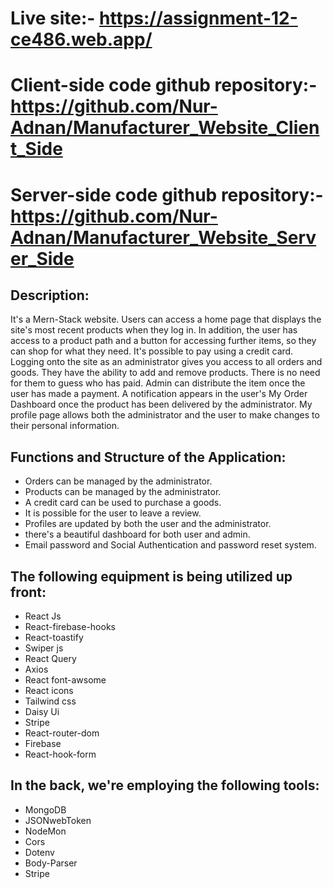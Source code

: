 # Live site:- https://assignment-12-ce486.web.app/
# Client-side code github repository:- https://github.com/Nur-Adnan/Manufacturer_Website_Client_Side
# Server-side code github repository:- https://github.com/Nur-Adnan/Manufacturer_Website_Server_Side

## Description:
It's a Mern-Stack website. Users can access a home page that displays the site's most recent products when they log in. In addition, the user has access to a product path and a button for accessing further items, so they can shop for what they need. It's possible to pay using a credit card. Logging onto the site as an administrator gives you access to all orders and goods. They have the ability to add and remove products. There is no need for them to guess who has paid. Admin can distribute the item once the user has made a payment. A notification appears in the user's My Order Dashboard once the product has been delivered by the administrator. My profile page allows both the administrator and the user to make changes to their personal information.

## Functions and Structure of the Application:

- Orders can be managed by the administrator.
- Products can be managed by the administrator.
- A credit card can be used to purchase a goods.
- It is possible for the user to leave a review.
- Profiles are updated by both the user and the administrator.
- there's a beautiful dashboard for both user and admin.
- Email password and Social Authentication and password reset system.

## The following equipment is being utilized up front:

- React Js
- React-firebase-hooks
- React-toastify
- Swiper js
- React Query
- Axios
- React font-awsome
- React icons
- Tailwind css
- Daisy Ui
- Stripe
- React-router-dom
- Firebase
- React-hook-form

## In the back, we're employing the following tools:
- MongoDB
- JSONwebToken
- NodeMon
- Cors
- Dotenv
- Body-Parser
- Stripe

